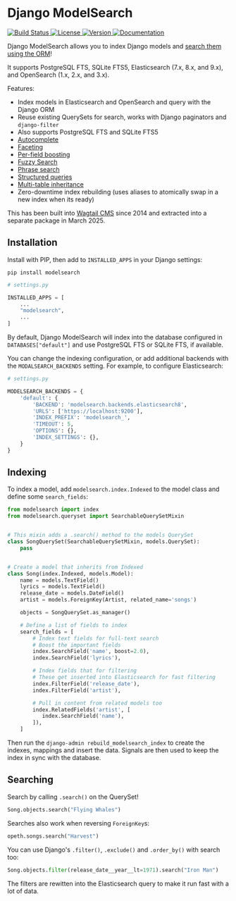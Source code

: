 # Django ModelSearch

<p>
    <a href="https://github.com/kaedroho/django-modelsearch/actions">
        <img src="https://github.com/kaedroho/django-modelsearch/workflows/ModelSearch%20CI/badge.svg?branch=main" alt="Build Status" />
    </a>
    <a href="https://opensource.org/licenses/BSD-3-Clause">
        <img src="https://img.shields.io/badge/license-BSD-blue.svg" alt="License" />
    </a>
    <a href="https://pypi.python.org/pypi/modelsearch/">
        <img src="https://img.shields.io/pypi/v/modelsearch.svg" alt="Version" />
    </a>
    <a href="https://django-modelsearch.readthedocs.io/en/latest/">
        <img src="https://img.shields.io/badge/Documentation-blue" alt="Documentation" />
    </a>
</p>

Django ModelSearch allows you to index Django models and [search them using the ORM](https://django-modelsearch.readthedocs.io/en/latest/searching.html)!

It supports PostgreSQL FTS, SQLite FTS5, Elasticsearch (7.x, 8.x, and 9.x), and OpenSearch (1.x, 2.x, and 3.x).

Features:

- Index models in Elasticsearch and OpenSearch and query with the Django ORM
- Reuse existing QuerySets for search, works with Django paginators and `django-filter`
- Also supports PostgreSQL FTS and SQLite FTS5
- [Autocomplete](https://django-modelsearch.readthedocs.io/en/latest/searching.html#autocomplete-search)
- [Faceting](https://django-modelsearch.readthedocs.io/en/latest/searching.html#facet-field-name)
- [Per-field boosting](https://django-modelsearch.readthedocs.io/en/latest/indexing.html#boosting-search-fields)
- [Fuzzy Search](https://django-modelsearch.readthedocs.io/en/latest/searching.html#fuzzy-search)
- [Phrase search](https://django-modelsearch.readthedocs.io/en/latest/searching.html#phrase-search)
- [Structured queries](https://django-modelsearch.readthedocs.io/en/latest/searching.html#structured-queries)
- [Multi-table inheritance](https://django-modelsearch.readthedocs.io/en/latest/indexing.html#indexing-models-with-multi-table-inheritance)
- Zero-downtime index rebuilding (uses aliases to atomically swap in a new index when its ready)

This has been built into [Wagtail CMS](https://github.com/wagtail/wagtail) since 2014 and extracted into a separate package in March 2025.

## Installation

Install with PIP, then add to `INSTALLED_APPS` in your Django settings:

```shell
pip install modelsearch
```

```python
# settings.py

INSTALLED_APPS = [
    ...
    "modelsearch",
    ...
]
```

By default, Django ModelSearch will index into the database configured in `DATABASES["default"]` and use PostgreSQL FTS or SQLite FTS, if available.

You can change the indexing configuration, or add additional backends with the `MODALSEARCH_BACKENDS` setting. For example, to configure Elasticsearch:

```python
# settings.py

MODELSEARCH_BACKENDS = {
    'default': {
        'BACKEND': 'modelsearch.backends.elasticsearch8',
        'URLS': ['https://localhost:9200'],
        'INDEX_PREFIX': 'modelsearch_',
        'TIMEOUT': 5,
        'OPTIONS': {},
        'INDEX_SETTINGS': {},
    }
}
```

## Indexing

To index a model, add `modelsearch.index.Indexed` to the model class and define some `search_fields`:

```python
from modelsearch import index
from modelsearch.queryset import SearchableQuerySetMixin


# This mixin adds a .search() method to the models QuerySet
class SongQuerySet(SearchableQuerySetMixin, models.QuerySet):
    pass


# Create a model that inherits from Indexed
class Song(index.Indexed, models.Model):
    name = models.TextField()
    lyrics = models.TextField()
    release_date = models.DateField()
    artist = models.ForeignKey(Artist, related_name='songs')

    objects = SongQuerySet.as_manager()

    # Define a list of fields to index
    search_fields = [
        # Index text fields for full-text search
        # Boost the important fields
        index.SearchField('name', boost=2.0),
        index.SearchField('lyrics'),

        # Index fields that for filtering
        # These get inserted into Elasticsearch for fast filtering
        index.FilterField('release_date'),
        index.FilterField('artist'),

        # Pull in content from related models too
        index.RelatedFields('artist', [
           index.SearchField('name'),
        ]),
    ]
```

Then run the `django-admin rebuild_modelsearch_index` to create the indexes, mappings and insert the data. Signals are then used to keep the index in sync with the database.

## Searching

Search by calling `.search()` on the QuerySet!

```python
Song.objects.search("Flying Whales")
```

Searches also work when reversing `ForeignKey`s:

```python
opeth.songs.search("Harvest")
```

You can use Django's `.filter()`, `.exclude()` and `.order_by()` with search too:

```python
Song.objects.filter(release_date__year__lt=1971).search("Iron Man")
```

The filters are rewitten into the Elasticsearch query to make it run fast with a lot of data.

